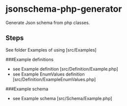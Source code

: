 # jsonschema-php-generator
Generate Json schema from php classes.

## Steps
See folder Examples of using [src/Examples]

###Example definitions
- see Example definition [src/Definition/Example.php]
- see Example EnumValues definition [src/Definition/ExampleEnumValues.php]

###Example schema
- see Example schema [src/Schema/Example.php]

